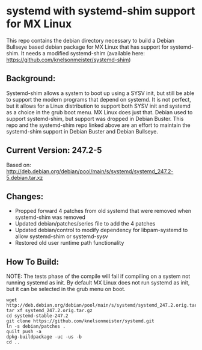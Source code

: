 # systemd with systemd-shim support for MX Linux
This repo contains the debian directory necessary to build a Debian Bullseye based debian package for MX Linux that has support for systemd-shim.  It needs a modified systemd-shim (available here: https://github.com/knelsonmeister/systemd-shim)

## Background:
Systemd-shim allows a system to boot up using a SYSV init, but still be able to support the modern programs that depend on systemd.  It is not perfect, but it allows for a Linux distribution to support both SYSV init and systemd as a choice in the grub boot menu.  MX Linux does just that.
Debian used to support systemd-shim, but support was dropped in Debian Buster.  This repo and the systemd-shim repo linked above are an effort to maintain the systemd-shim support in Debian Buster and Debian Bullseye.

## Current Version: 247.2-5
Based on: http://deb.debian.org/debian/pool/main/s/systemd/systemd_247.2-5.debian.tar.xz

## Changes:
  - Propped forward 4 patches from old systemd that were removed when systemd-shim was removed
  - Updated debian/patches/series file to add the 4 patches
  - Updated debian/control to modify dependency for libpam-systemd to allow systemd-shim or systemd-sysv
  - Restored old user runtime path functionality

## How To Build:
NOTE: The tests phase of the compile will fail if compiling on a system not running systemd as init.  By default MX Linux does not run systemd as init, but it can be selected in the grub menu on boot.
```
wget http://deb.debian.org/debian/pool/main/s/systemd/systemd_247.2.orig.tar.gz
tar xf systemd_247.2.orig.tar.gz
cd systemd-stable-247.2
git clone https://github.com/knelsonmeister/systemd.git
ln -s debian/patches .
quilt push -a
dpkg-buildpackage -uc -us -b
cd ..
```
